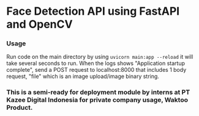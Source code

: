 # Face Detection API using FastAPI and OpenCV

### Usage
Run code on the main directory by using `uvicorn main:app --reload` it will take several seconds to run. When the logs shows "Application startup complete", send a POST request to localhost:8000 that includes 1 body request, "file" which is an image upload/image binary string.

### This is a semi-ready for deployment module by interns at PT Kazee Digital Indonesia for private company usage, Waktoo Product.
